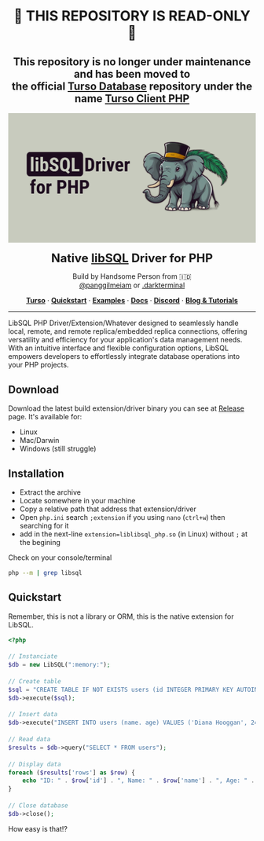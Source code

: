 <h1 align="center">🚨 THIS REPOSITORY IS READ-ONLY 🚨</h1>
<h2 align="center">This repository is no longer under maintenance and has been moved to <br/> the official <a href="https://github.com/tursodatabase">Turso Database</a> repository under the name <a href="https://github.com/tursodatabase/turso-client-php">Turso Client PHP</a></h2>

<p align="center">
    <img src="art/elpha-cover.png" width="1000" />
</p>

<p align="center" style="font-size: 24px;font-weight:bold;margin:0;">Native <a href="https://turso.tech/libsql">libSQL</a> Driver for PHP</p>
<p align="center">
    Build by Handsome Person from 🇮🇩 <br /> 
    <a href="https://twitter.com/panggilmeiam" target="_blank">@panggilmeiam</a> or <a href="https://github.com/darkterminal" target="_blank">.darkterminal</a>
</p>

<p align="center">
  <a href="https://turso.tech"><strong>Turso</strong></a> ·
  <a href="https://darkterminal.mintlify.app/dark-extensions/introduction#quickstart"><strong>Quickstart</strong></a> ·
  <a href="https://darkterminal.mintlify.app/dark-extensions/local-connection#usage-example"><strong>Examples</strong></a> ·
  <a href="https://darkterminal.mintlify.app/dark-extensions/introduction"><strong>Docs</strong></a> ·
  <a href="https://discord.com/invite/4B5D7hYwub"><strong>Discord</strong></a> ·
  <a href="https://blog.turso.tech/"><strong>Blog &amp; Tutorials</strong></a>
</p>

---

LibSQL PHP Driver/Extension/Whatever designed to seamlessly handle local, remote, and remote replica/embedded replica connections, offering versatility and efficiency for your application's data management needs. With an intuitive interface and flexible configuration options, LibSQL empowers developers to effortlessly integrate database operations into your PHP projects.

## Download

Download the latest build extension/driver binary you can see at [Release](https://github.com/darkterminal/libsql-extension/releases) page. It's available for:
- Linux
- Mac/Darwin
- Windows (still struggle)

## Installation

- Extract the archive
- Locate somewhere in your machine
- Copy a relative path that address that extension/driver
- Open `php.ini` search `;extension` if you using `nano` (`ctrl+w`) then searching for it
- add in the next-line `extension=liblibsql_php.so` (in Linux) without `;` at the begining

Check on your console/terminal

```bash
php --m | grep libsql
```

## Quickstart

Remember, this is not a library or ORM, this is the native extension for LibSQL.

```php
<?php

// Instanciate
$db = new LibSQL(":memory:");

// Create table
$sql = "CREATE TABLE IF NOT EXISTS users (id INTEGER PRIMARY KEY AUTOINCREMENT, name TEXT, age INTEGER)";
$db->execute($sql);

// Insert data
$db->execute("INSERT INTO users (name. age) VALUES ('Diana Hooggan', 24)");

// Read data
$results = $db->query("SELECT * FROM users");

// Display data
foreach ($results['rows'] as $row) {
    echo "ID: " . $row['id'] . ", Name: " . $row['name'] . ", Age: " . $row['age'] . "\n";
}

// Close database
$db->close();
```

How easy is that!?
